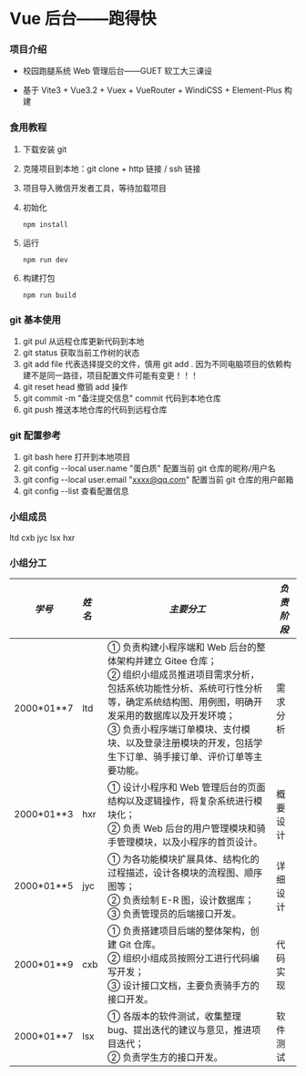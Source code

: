 # Vue 后台——跑得快

### 项目介绍

- 校园跑腿系统 Web 管理后台——GUET 软工大三课设

- 基于 Vite3 + Vue3.2 + Vuex + VueRouter + WindiCSS + Element-Plus 构建

### 食用教程

1. 下载安装 git

2. 克隆项目到本地：git clone + http 链接 / ssh 链接

3. 项目导入微信开发者工具，等待加载项目

4. 初始化

   ```shell
   npm install
   ```

5. 运行

   ```shell
   npm run dev
   ```

6. 构建打包

   ```shell
   npm run build
   ```

### git 基本使用

1. git pul 从远程仓库更新代码到本地
2. git status 获取当前工作树的状态
3. git add <file> file 代表选择提交的文件，慎用 git add . 因为不同电脑项目的依赖构建不是同一路径，项目配置文件可能有变更！！！
4. git reset head 撤销 add 操作
5. git commit -m "备注提交信息" commit 代码到本地仓库
6. git push 推送本地仓库的代码到远程仓库

### git 配置参考

1. git bash here 打开到本地项目
2. git config --local user.name "蛋白质" 配置当前 git 仓库的昵称/用户名
3. git config --local user.email "[xxxx@qq.com](mailto:xxxx@qq.com)" 配置当前 git 仓库的用户邮箱
4. git config --list 查看配置信息

### 小组成员

ltd cxb jyc lsx hxr

### 小组分工

| _学号_     | _姓名_ | _主要分工_                                                                                                                                                                                                                                                                                                       | _负责阶段_ |
| ---------- | :----- | ---------------------------------------------------------------------------------------------------------------------------------------------------------------------------------------------------------------------------------------------------------------------------------------------------------------- | ---------- |
| 2000*01**7 | ltd | ① 负责构建小程序端和 Web 后台的整体架构并建立 Gitee 仓库；<br />② 组织小组成员推进项目需求分析，包括系统功能性分析、系统可行性分析等，确定系统结构图、用例图，明确开发采用的数据库以及开发环境；<br />③ 负责小程序端订单模块、支付模块、以及登录注册模块的开发，包括学生下订单、骑手接订单、评价订单等主要功能。 | 需求分析   |
| 2000*01**3 | hxr | ① 设计小程序和 Web 管理后台的页面结构以及逻辑操作，将复杂系统进行模块化；<br />② 负责 Web 后台的用户管理模块和骑手管理模块，以及小程序的首页设计。                                                                                                                                                               | 概要设计   |
| 2000*01**5 | jyc | ① 为各功能模块扩展具体、结构化的过程描述，设计各模块的流程图、顺序图等；<br />② 负责绘制 E-R 图，设计数据库；<br />③ 负责管理员的后端接口开发。                                                                                                                                                                  | 详细设计   |
| 2000*01**9 | cxb | ① 负责搭建项目后端的整体架构，创建 Git 仓库。<br />② 组织小组成员按照分工进行代码编写开发；<br />③ 设计接口文档，主要负责骑手方的接口开发。                                                                                                                                                                      | 代码实现   |
| 2000*01**7 | lsx | ① 各版本的软件测试，收集整理 bug、提出迭代的建议与意见，推进项目迭代；<br />② 负责学生方的接口开发。                                                                                                                                                                                                             | 软件测试   |
